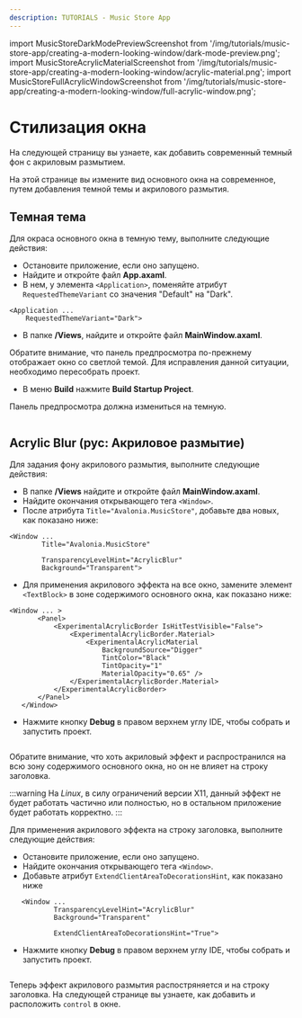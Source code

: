 ```yaml
---
description: TUTORIALS - Music Store App
---
```


import MusicStoreDarkModePreviewScreenshot from '/img/tutorials/music-store-app/creating-a-modern-looking-window/dark-mode-preview.png';
import MusicStoreAcrylicMaterialScreenshot from '/img/tutorials/music-store-app/creating-a-modern-looking-window/acrylic-material.png';
import MusicStoreFullAcrylicWindowScreenshot from '/img/tutorials/music-store-app/creating-a-modern-looking-window/full-acrylic-window.png';

# Стилизация окна

На следующей страницу вы узнаете, как добавить современный темный фон с акриловым размытием.

На этой странице вы измените вид основного окна на современное,
путем добавления темной темы и акрилового размытия.

## Темная тема

Для окраса основного окна в темную тему, выполните следующие действия:

- Остановите приложение, если оно запущено.
- Найдите и откройте файл **App.axaml**.
- В нем, у элемента `<Application>`,
поменяйте атрибут `RequestedThemeVariant` со значения "Default" на "Dark".

```markup
<Application ...
    RequestedThemeVariant="Dark">
```

- В папке **/Views**, найдите и откройте файл **MainWindow.axaml**.

Обратите внимание, что панель предпросмотра по-прежнему отображает окно со светлой темой.
Для исправления данной ситуации, необходимо пересобрать проект.

- В меню **Build** нажмите **Build Startup Project**.

Панель предпросмотра должна измениться на темную.

<p><img className="image-medium-zoom" src={MusicStoreDarkModePreviewScreenshot} alt="" /></p>

## Acrylic Blur (рус: Акриловое размытие)

Для задания фону акрилового размытия, выполните следующие действия:

- В папке **/Views** найдите и откройте файл **MainWindow.axaml**.
- Найдите окончания открывающего тега `<Window>`.
- После атрибута `Title="Avalonia.MusicStore"`, добавьте два новых, как показано ниже:

```markup
<Window ...
        Title="Avalonia.MusicStore"

        TransparencyLevelHint="AcrylicBlur"
        Background="Transparent">
```

- Для применения акрилового эффекта на все окно, замените элемент `<TextBlock>` в зоне содержимого
основного окна, как показано ниже:

```markup
<Window ... >
       <Panel>
           <ExperimentalAcrylicBorder IsHitTestVisible="False">
               <ExperimentalAcrylicBorder.Material>
                   <ExperimentalAcrylicMaterial
                       BackgroundSource="Digger"
                       TintColor="Black"
                       TintOpacity="1"
                       MaterialOpacity="0.65" />
               </ExperimentalAcrylicBorder.Material>
           </ExperimentalAcrylicBorder>
       </Panel>
   </Window>
```

- Нажмите кнопку **Debug** в правом верхнем углу IDE, чтобы собрать и запустить проект.


<p><img className="image-medium-zoom" src={MusicStoreAcrylicMaterialScreenshot} alt="" /></p>

Обратите внимание, что хоть акриловый эффект и распространился на всю зону содержимого основного окна,
но он не влияет на строку заголовка.

:::warning
На _Linux_, в силу ограничений версии X11, данный эффект не будет работать частично или полностью, но в остальном приложение будет работать корректно.
:::

Для применения акрилового эффекта на строку заголовка, выполните следующие действия:

- Остановите приложение, если оно запущено.
- Найдите окончания открывающего тега `<Window>`.
- Добавьте атрибут `ExtendClientAreaToDecorationsHint`, как показано ниже

```markup
   <Window ...
           TransparencyLevelHint="AcrylicBlur"
           Background="Transparent"

           ExtendClientAreaToDecorationsHint="True">
```

- Нажмите кнопку **Debug** в правом верхнем углу IDE, чтобы собрать и запустить проект.

<p><img className="image-medium-zoom" src={MusicStoreFullAcrylicWindowScreenshot} alt="" /></p>

Теперь эффект акрилового размытия распостряняется и на строку заголовка.
На следующей странице вы узнаете, как добавить и расположить `control` в окне.
